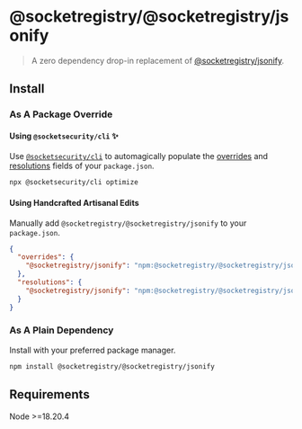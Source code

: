 # @socketregistry/@socketregistry/jsonify

> A zero dependency drop-in replacement of
> [@socketregistry/jsonify](https://www.npmjs.com/package/@socketregistry/jsonify).

## Install

### As A Package Override

#### Using `@socketsecurity/cli` :sparkles:

Use [`@socketsecurity/cli`](https://www.npmjs.com/package/@socketsecurity/cli)
to automagically populate the
[overrides](https://docs.npmjs.com/cli/v9/configuring-npm/package-json#overrides)
and [resolutions](https://yarnpkg.com/configuration/manifest#resolutions) fields
of your `package.json`.

```sh
npx @socketsecurity/cli optimize
```

#### Using Handcrafted Artisanal Edits

Manually add `@socketregistry/@socketregistry/jsonify` to your `package.json`.

```json
{
  "overrides": {
    "@socketregistry/jsonify": "npm:@socketregistry/@socketregistry/jsonify@^1"
  },
  "resolutions": {
    "@socketregistry/jsonify": "npm:@socketregistry/@socketregistry/jsonify@^1"
  }
}
```

### As A Plain Dependency

Install with your preferred package manager.

```sh
npm install @socketregistry/@socketregistry/jsonify
```

## Requirements

Node &gt;=18.20.4
